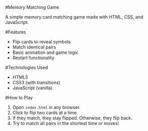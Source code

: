 #Memory Matching Game

A simple memory card matching game made with HTML, CSS, and JavaScript.

#Features

- Flip cards to reveal symbols
- Match identical pairs
- Basic animation and game logic
- Restart functionality

#Technologies Used

- HTML5
- CSS3 (with transitions)
- JavaScript (vanilla)

#How to Play

1. Open `index.html` in any browser.
2. Click to flip two cards at a time.
3. If they match, they stay flipped. Otherwise, they flip back.
4. Try to match all pairs in the shortest time or moves!

